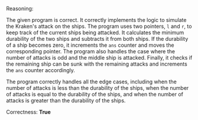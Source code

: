 Reasoning:

The given program is correct. It correctly implements the logic to simulate the Kraken's attack on the ships. The program uses two pointers, `l` and `r`, to keep track of the current ships being attacked. It calculates the minimum durability of the two ships and subtracts it from both ships. If the durability of a ship becomes zero, it increments the `ans` counter and moves the corresponding pointer. The program also handles the case where the number of attacks is odd and the middle ship is attacked. Finally, it checks if the remaining ship can be sunk with the remaining attacks and increments the `ans` counter accordingly.

The program correctly handles all the edge cases, including when the number of attacks is less than the durability of the ships, when the number of attacks is equal to the durability of the ships, and when the number of attacks is greater than the durability of the ships.

Correctness: **True**
